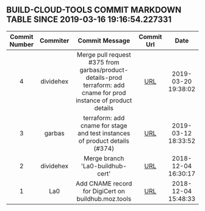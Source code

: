 ## BUILD-CLOUD-TOOLS COMMIT MARKDOWN TABLE SINCE 2019-03-16 19:16:54.227331

| Commit Number | Commiter | Commit Message | Commit Url | Date | 
|:---:|:----:|:----------------------------------:|:------:|:----:| 
|4|dividehex|Merge pull request #375 from garbas/product-details-prod terraform: add cname for prod instance of product details|[URL](https://github.com/mozilla-releng/build-cloud-tools/commit/f033efed161948ac58fcf8d27dd0916c850da112)|2019-03-20 19:38:02
|3|garbas|terraform: add cname for stage and test instances of product details (#374)|[URL](https://github.com/mozilla-releng/build-cloud-tools/commit/e987befaa7836352a8fc899b295b4b632951f037)|2019-03-12 18:33:52
|2|dividehex|Merge branch 'La0-buildhub-cert'|[URL](https://github.com/mozilla-releng/build-cloud-tools/commit/3962e62c72251ae9fc531bdb5b14ba40243a5b70)|2018-12-04 16:30:17
|1|La0|Add CNAME record for DigiCert on buildhub.moz.tools|[URL](https://github.com/mozilla-releng/build-cloud-tools/commit/7fe44bf80d48b949c4d65c7642e3e4b69780af84)|2018-12-04 15:48:33


